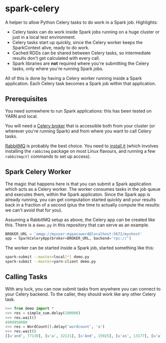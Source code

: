 # spark-celery

A helper to allow Python Celery tasks to do work in a Spark job. Highlights:

* Celery tasks can do work inside Spark jobs running on a huge cluster or just in a local test environment.
* Celery tasks start up quickly, since the Celery worker keeps the SparkContext alive, ready to do work.
* Cached RDDs can be shared between Celery tasks, so intermediate results don't get calculated with every call.
* Spark libraries are **not** required where you're submitting the Celery tasks, only where you're running Spark jobs.

All of this is done by having a Celery worker running inside a Spark application. Each Celery task becomes a Spark job within that application.


## Prerequisites

You need somewhere to run Spark applications: this has been tested on YARN and local.

You will need a [Celery broker](http://docs.celeryproject.org/en/latest/getting-started/brokers/) that is accessible both from your cluster (or wherever you're running Spark)
and from  where you want to call Celery tasks.

[RabbitMQ](https://www.rabbitmq.com/) is probably the best choice. You need to [install it](http://docs.celeryproject.org/en/latest/getting-started/brokers/rabbitmq.html)
(which involves installing the ```rabbitmq``` package on most Linux flavours, and running a few ```rabbitmqctl``` commands to set up access).


## Spark Celery Worker

The magic that happens here is that you can submit a Spark application which acts as a Celery worker.
The worker consumes tasks in the job queue and executes them, within the Spark applicaton.
Since the Spark app is already running, you can get computation started quickly and your results back in a fraction of a second
(plus the time to actually compute the results: we can't avoid that for you).

Assuming a RabbitMQ setup as above, the Celery app can be created like this. There is a ```demo.py``` in this repository that can serve as an example.

```python
BROKER_URL = 'amqp://myuser:mypassword@localhost:5672/myvhost'
app = SparkCeleryApp(broker=BROKER_URL, backend='rpc://')
```

The worker can be started inside a Spark job, started something like this:

```bash
spark-submit --master=local[*] demo.py
spark-submit --master=yarn-client demo.py
```

## Calling Tasks

With any luck, you can now submit tasks from anywhere you can connect to your Celery backend. To the caller, they should work like any other Celery task.

```python
>>> from demo import *
>>> res = simple_sum.delay(100000)
>>> res.wait()
4999950000
>>> res = WordCount().delay('wordcount', 'a')
>>> res.wait()
[[u'and', 77130], [u'a', 32121], [u'And', 15925], [u'as', 13177], [u'all', 11706], [u'at', 8532], [u'are', 6385], [u'an', 4684], [u'any', 3247], [u'am', 2571]]
```